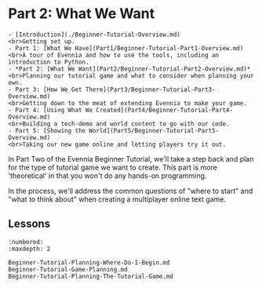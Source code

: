 # Part 2: What We Want

```{sidebar} Beginner Tutorial Parts
- [Introduction](./Beginner-Tutorial-Overview.md)
<br>Getting set up.
- Part 1: [What We Have](Part1/Beginner-Tutorial-Part1-Overview.md)
<br>A tour of Evennia and how to use the tools, including an introduction to Python.
- *Part 2: [What We Want](Part2/Beginner-Tutorial-Part2-Overview.md)*
<br>Planning our tutorial game and what to consider when planning your own.
- Part 3: [How We Get There](Part3/Beginner-Tutorial-Part3-Overview.md)
<br>Getting down to the meat of extending Evennia to make your game.
- Part 4: [Using What We Created](Part4/Beginner-Tutorial-Part4-Overview.md)
<br>Building a tech-demo and world content to go with our code.
- Part 5: [Showing the World](Part5/Beginner-Tutorial-Part5-Overview.md)
<br>Taking our new game online and letting players try it out.
```

In Part Two of the Evennia Beginner Tutorial, we'll take a step back and plan for the type of tutorial game we want to create. This part is more 'theoretical' in that you won't do any hands-on programming. 

In the process, we'll address the common questions of "where to start" and "what to think about" when creating a multiplayer online text game.

## Lessons

```{toctree}
:numbered:
:maxdepth: 2

Beginner-Tutorial-Planning-Where-Do-I-Begin.md
Beginner-Tutorial-Game-Planning.md
Beginner-Tutorial-Planning-The-Tutorial-Game.md
```
